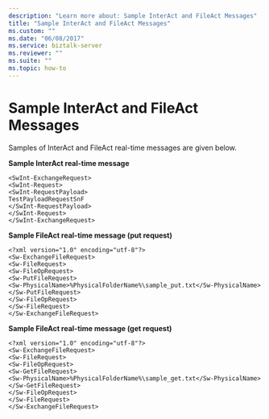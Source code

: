 ```yaml
---
description: "Learn more about: Sample InterAct and FileAct Messages"
title: "Sample InterAct and FileAct Messages"
ms.custom: ""
ms.date: "06/08/2017"
ms.service: biztalk-server
ms.reviewer: ""
ms.suite: ""
ms.topic: how-to
---
```

# Sample InterAct and FileAct Messages
Samples of InterAct and FileAct real-time messages are given below.  
  
 **Sample InterAct real-time message**  
  
```  
<SwInt-ExchangeRequest>  
<SwInt-Request>  
<SwInt-RequestPayload>  
TestPayloadRequestSnF  
</SwInt-RequestPayload>  
</SwInt-Request>  
</SwInt-ExchangeRequest>  
```  
  
 **Sample FileAct real-time message (put request)**  
  
```  
<?xml version="1.0" encoding="utf-8"?>  
<Sw-ExchangeFileRequest>  
<Sw-FileRequest>  
<Sw-FileOpRequest>  
<Sw-PutFileRequest>  
<Sw-PhysicalName>%PhysicalFolderName%\sample_put.txt</Sw-PhysicalName>  
</Sw-PutFileRequest>  
</Sw-FileOpRequest>  
</Sw-FileRequest>  
</Sw-ExchangeFileRequest>  
```  
  
 **Sample FileAct real-time message (get request)**  
  
```  
<?xml version="1.0" encoding="utf-8"?>  
<Sw-ExchangeFileRequest>  
<Sw-FileRequest>  
<Sw-FileOpRequest>  
<Sw-GetFileRequest>  
<Sw-PhysicalName>%PhysicalFolderName%\sample_get.txt</Sw-PhysicalName>  
</Sw-GetFileRequest>  
</Sw-FileOpRequest>  
</Sw-FileRequest>  
</Sw-ExchangeFileRequest>  
```  
  
